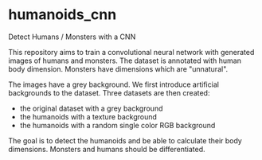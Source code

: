 # humanoids_cnn
Detect Humans / Monsters with a CNN

This repository aims to train a convolutional neural network with generated images of humans and monsters.
The dataset is annotated with human body dimension. Monsters have dimensions which are "unnatural".

The images have a grey background. We first introduce artificial backgrounds to the dataset.
Three datasets are then created:
* the original dataset with a grey background
* the humanoids with a texture background 
* the humanoids with a random single color RGB background

The goal is to detect the humanoids and be able to calculate their body dimensions.
Monsters and humans should be differentiated.
